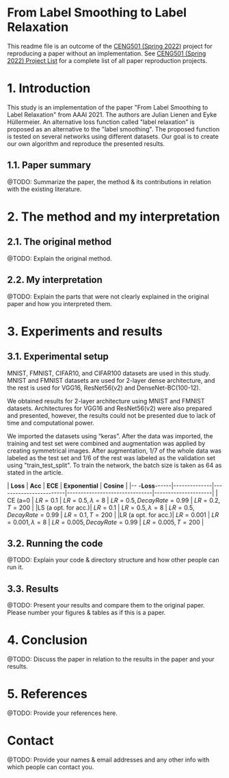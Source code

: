 # From Label Smoothing to Label Relaxation

This readme file is an outcome of the [CENG501 (Spring 2022)](https://ceng.metu.edu.tr/~skalkan/DL/) project for reproducing a paper without an implementation. See [CENG501 (Spring 2022) Project List](https://github.com/CENG501-Projects/CENG501-Spring2022) for a complete list of all paper reproduction projects.

# 1. Introduction

This study is an implementation of the paper "From Label Smoothing to Label Relaxation" from AAAI 2021. The authors are Julian Lienen and Eyke Hüllermeier. An alternative loss function called "label relaxation" is proposed as an alternative to the "label smoothing". The proposed function is tested on several networks using different datasets. Our goal is to create our own algorithm and reproduce the presented results.

## 1.1. Paper summary

@TODO: Summarize the paper, the method & its contributions in relation with the existing literature.

# 2. The method and my interpretation

## 2.1. The original method

@TODO: Explain the original method.

## 2.2. My interpretation 

@TODO: Explain the parts that were not clearly explained in the original paper and how you interpreted them.

# 3. Experiments and results

## 3.1. Experimental setup

MNIST, FMNIST, CIFAR10, and CIFAR100 datasets are used in this study. MNIST and FMNIST datasets are used for 2-layer dense architecture, and the rest is used for VGG16, ResNet56(v2) and DenseNet-BC(100-12).

We obtained results for 2-layer architecture using MNIST and FMNIST datasets. Architectures for VGG16 and ResNet56(v2) were also prepared and presented, however, the results could not be presented due to lack of time and computational power.

We imported the datasets using “keras”. After the data was imported, the training and test set were combined and augmentation was applied by creating symmetrical images. After augmentation, 1/7 of the whole data was labeled as the test set and 1/6 of the rest was labeled as the validation set using "train_test_split". To train the network, the batch size is taken as 64 as stated in the article.

| **Loss**           | **Acc** | **ECE**        | **Exponential**               | **Cosine**          |
|--   -**Loss**------|--------------|------------------------|-------------------------------|---------------------|
|   CE (a=0          | $LR=0.1$       | $LR=0.5 , \lambda=8$   | $LR=0.5 , Decay Rate = 0.99$    | $LR=0.2 , T = 200$    |
|LS (a opt. for acc.)| $LR=0.1$       | $LR=0.5 , \lambda=8$   | $LR=0.5 , Decay Rate = 0.99$    | $LR=0.1 , T = 200$    |
|LR (a opt. for acc.)| $LR=0.001$     | $LR=0.001 , \lambda=8$ | $LR=0.005 , Decay Rate = 0.99$  | $LR=0.005 , T = 200$  |

## 3.2. Running the code

@TODO: Explain your code & directory structure and how other people can run it.

## 3.3. Results

@TODO: Present your results and compare them to the original paper. Please number your figures & tables as if this is a paper.

# 4. Conclusion

@TODO: Discuss the paper in relation to the results in the paper and your results.

# 5. References

@TODO: Provide your references here.

# Contact

@TODO: Provide your names & email addresses and any other info with which people can contact you.
